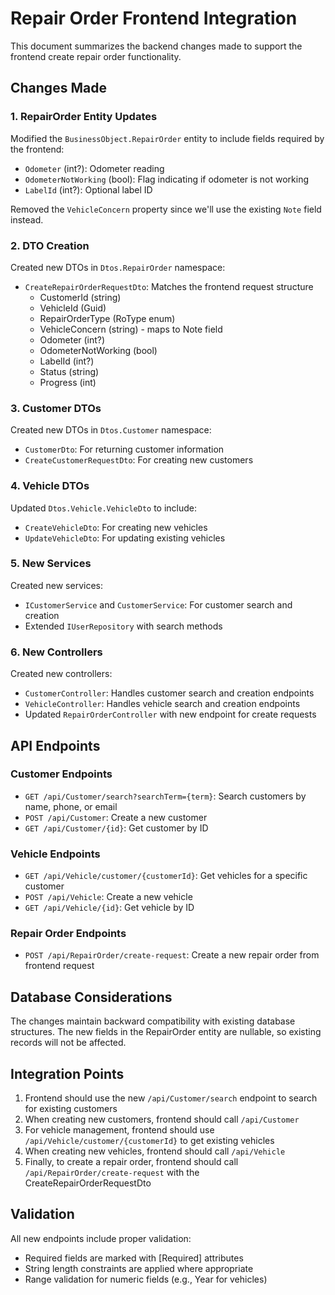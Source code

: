 # Repair Order Frontend Integration

This document summarizes the backend changes made to support the frontend create repair order functionality.

## Changes Made

### 1. RepairOrder Entity Updates

Modified the `BusinessObject.RepairOrder` entity to include fields required by the frontend:
- `Odometer` (int?): Odometer reading
- `OdometerNotWorking` (bool): Flag indicating if odometer is not working
- `LabelId` (int?): Optional label ID

Removed the `VehicleConcern` property since we'll use the existing `Note` field instead.

### 2. DTO Creation

Created new DTOs in `Dtos.RepairOrder` namespace:
- `CreateRepairOrderRequestDto`: Matches the frontend request structure
  - CustomerId (string)
  - VehicleId (Guid)
  - RepairOrderType (RoType enum)
  - VehicleConcern (string) - maps to Note field
  - Odometer (int?)
  - OdometerNotWorking (bool)
  - LabelId (int?)
  - Status (string)
  - Progress (int)

### 3. Customer DTOs

Created new DTOs in `Dtos.Customer` namespace:
- `CustomerDto`: For returning customer information
- `CreateCustomerRequestDto`: For creating new customers

### 4. Vehicle DTOs

Updated `Dtos.Vehicle.VehicleDto` to include:
- `CreateVehicleDto`: For creating new vehicles
- `UpdateVehicleDto`: For updating existing vehicles

### 5. New Services

Created new services:
- `ICustomerService` and `CustomerService`: For customer search and creation
- Extended `IUserRepository` with search methods

### 6. New Controllers

Created new controllers:
- `CustomerController`: Handles customer search and creation endpoints
- `VehicleController`: Handles vehicle search and creation endpoints
- Updated `RepairOrderController` with new endpoint for create requests

## API Endpoints

### Customer Endpoints
- `GET /api/Customer/search?searchTerm={term}`: Search customers by name, phone, or email
- `POST /api/Customer`: Create a new customer
- `GET /api/Customer/{id}`: Get customer by ID

### Vehicle Endpoints
- `GET /api/Vehicle/customer/{customerId}`: Get vehicles for a specific customer
- `POST /api/Vehicle`: Create a new vehicle
- `GET /api/Vehicle/{id}`: Get vehicle by ID

### Repair Order Endpoints
- `POST /api/RepairOrder/create-request`: Create a new repair order from frontend request

## Database Considerations

The changes maintain backward compatibility with existing database structures. The new fields in the RepairOrder entity are nullable, so existing records will not be affected.

## Integration Points

1. Frontend should use the new `/api/Customer/search` endpoint to search for existing customers
2. When creating new customers, frontend should call `/api/Customer`
3. For vehicle management, frontend should use `/api/Vehicle/customer/{customerId}` to get existing vehicles
4. When creating new vehicles, frontend should call `/api/Vehicle`
5. Finally, to create a repair order, frontend should call `/api/RepairOrder/create-request` with the CreateRepairOrderRequestDto

## Validation

All new endpoints include proper validation:
- Required fields are marked with [Required] attributes
- String length constraints are applied where appropriate
- Range validation for numeric fields (e.g., Year for vehicles)